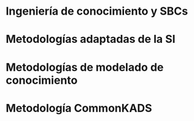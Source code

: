 # Ingeniería de conocimiento y SBCs


# Metodologías adaptadas de la SI
# Metodologías de modelado de conocimiento
# Metodología CommonKADS